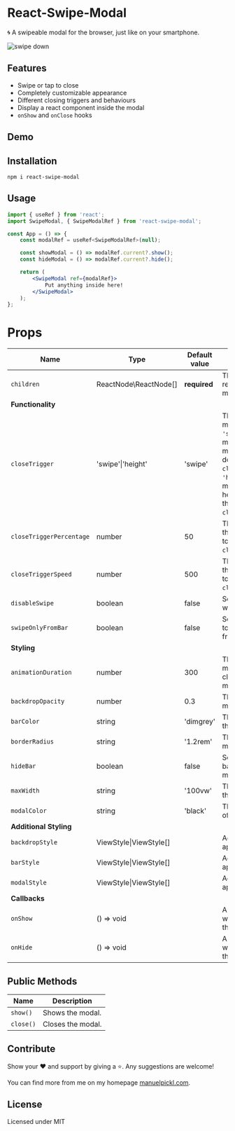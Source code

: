 # React-Swipe-Modal

🌀 A swipeable modal for the browser, just like on your smartphone.

![swipe down](https://media.tenor.com/o656qFKDzeUAAAAM/rick-astley-never-gonna-give-you-up.gif)

## Features

- Swipe or tap to close
- Completely customizable appearance
- Different closing triggers and behaviours
- Display a react component inside the modal
- `onShow` and `onClose` hooks

## Demo



## Installation

```
npm i react-swipe-modal
```

## Usage

```jsx
import { useRef } from 'react';
import SwipeModal, { SwipeModalRef } from 'react-swipe-modal';

const App = () => {
    const modalRef = useRef<SwipeModalRef>(null);

    const showModal = () => modalRef.current?.show();
    const hideModal = () => modalRef.current?.hide();

    return (
        <SwipeModal ref={modalRef}>
            Put anything inside here!
        </SwipeModal>
    );
};
```

# Props

 Name                       | Type                      | Default value | Description       
----------------------------|---------------------------|---------------|---------------------
 `children`                 | ReactNode\ReactNode[]     | **required**  | The content to be rendered inside the modal.
 **Functionality**          |                           |               |
 `closeTrigger`             | 'swipe'\|'height'         | 'swipe'       | The trigger to close the modal.<br>`'swipe'` means that modal will close when modal was swiped down faster than `closeTriggerSpeed`.<br>`'height'` means that modal will close when height of modal is less than `closeTriggerPercentage`.
 `closeTriggerPercentage`   | number                    | 50            | The height in percent that triggers the modal to close when using the `closeTrigger` `'height'`.
 `closeTriggerSpeed`        | number                    | 500           | The swipe speed in px/s that triggers the modal to close when using the `closeTrigger` `'swipe'`.
 `disableSwipe`             | boolean                   | false         | Set to `true` if you don't want to allow swiping.
 `swipeOnlyFromBar`         | boolean                   | false         | Set to `true` if you want to allow swiping only from the bar.
 **Styling**                |                           |               |
 `animationDuration`        | number                    | 300           | The duration of the modal's opening and closing animation in milliseconds.
 `backdropOpacity`          | number                    | 0.3           | The opacity of the modal's backdrop.
 `barColor`                 | string                    | 'dimgrey'     | The color of the bar at the top of the modal.
 `borderRadius`             | string                    | '1.2rem'      | The border radius of the modal.
 `hideBar`                  | boolean                   | false         | Set to `true` to hide the bar at the top of the modal.
 `maxWidth`                 | string                    | '100vw'       | The maximum width of the modal.
 `modalColor`               | string                    | 'black'       | The background color of the modal.
 **Additional Styling**     |                           |               |
 `backdropStyle`            | ViewStyle\|ViewStyle[]    |               | Additional styles to be applied to the backdrop.
 `barStyle`                 | ViewStyle\|ViewStyle[]    |               | Additional styles to be applied to the modal.
 `modalStyle`               | ViewStyle\|ViewStyle[]    |               | Additional styles to be applied to the modals.
 **Callbacks**              |                           |               |
 `onShow`                   | () => void                |               | A callback function that will be triggered when the modal is shown.
 `onHide`                   | () => void                |               | A callback function that will be triggered when the modal is closed.

## Public Methods

Name                  | Description
----------------------|--------------
`show()`                | Shows the modal.
`close()`                | Closes the modal.

## Contribute

Show your ❤️ and support by giving a ⭐. Any suggestions are welcome!

You can find more from me on my homepage [manuelpickl.com](https://manuelpickl.com/).

## License

Licensed under MIT